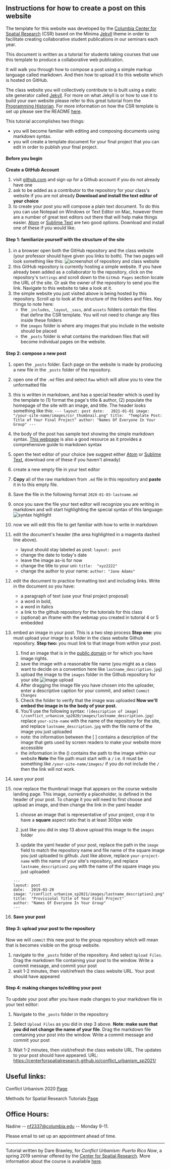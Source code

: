 ## Instructions for how to create a post on this website

The template for this website was developed by the [Columbia Center for Spatial Research](c4sr.columbia.edu) (CSR) based on the Minima [Jekyll](https://jekyllrb.com/) theme in order to facilitate creating collaborative student publications in our seminars each year.

This document is written as a tutorial for students taking courses that use this template to produce a collaborative web publication.

It will walk you through how to compose a post using a simple markup language called markdown. And then how to upload it to this website which is hosted on GitHub.

The class website you will collectively contribute to is built using a static site generator called [Jekyll](https://jekyllrb.com/). For more on what Jekyll is or how to use it to build your own website please refer to this great tutorial from the [Programming Historian](https://programminghistorian.org/en/lessons/building-static-sites-with-jekyll-github-pages).
For more information on how the CSR template is set up please see the README [here](/README.md).

This tutorial accomplishes two things:
  - you will become familiar with editing and composing documents using markdown syntax.
  - you will create a template document for your final project that you can edit in order to publish your final project.


#### Before you begin
**Create a GitHub Account**  
1. visit [github.com](https://github.com/) and sign up for a Github account if you do not already have one
2. ask to be added as a contributor to the repository for your class's website if you are not already
**Download and install the text editor of your choice**
1. to create your post you will compose a plain text document. To do this you can use Notepad on Windows or Text Editor on Mac, however there are a number of great text editors out there that will help make things easier. [Atom](https://atom.io/) or [Sublime Text](https://www.sublimetext.com/) are two good options. Download and install one of these if you would like.

#### Step 1: familiarize yourself with the structure of the site
1. in a browser open both the GitHub repository and the class website (your professor should have given you links to both). The two pages will look something like this:
![screenshot of repository and class website]
1. this GitHub repository is currently hosting a simple website. If you have already been added as a collaborator to the repository, click on the repository's `Settings` and scroll down to the `GitHub Pages` section locate the URL of the site. Or ask the owner of the repository to send you the link. Navigate to this website to take a look at it.
2. the simple website you just visited above is being hosted by this repository. Scroll up to look at the structure of the folders and files. Key things to note here:
    - the `_includes`, `_layout`, `_sass`, and `assets` folders contain the files that define the CSR template. You will not need to change any files inside these folders
    - the `images` folder is where any images that you include in the website should be placed
    - the `_posts` folder is what contains the markdown files that will become individual pages on the website.

#### Step 2: compose a new post
1. open the `_posts` folder. Each page on the website is made by producing a new file in the `_posts` folder of the repository.
2. open one of the `.md` files and select `Raw` which will allow you to view the unformatted file
3. this is written in markdown, and has a special header which is used by the template to (1) format the page's title & author, (2) populate the homepage of the site with an image, and title. The header looks something like this:
          ```
          ---
          layout: post
          date:   2021-01-01
          image: "/your-site-name/images/csr_thumbnail.png"
          title:  "Template Post: Title of Your Final Project"
          author: "Names Of Everyone In Your Group"
          ---
          ```
4. the body of the post has sample text showing the simple markdown syntax. [This webpage](https://guides.github.com/features/mastering-markdown/) is also a good resource as it provides a comprehensive guide to markdown syntax
5. open the text editor of your choice (we suggest either [Atom](https://atom.io/) or [Sublime Text](https://www.sublimetext.com/), download one of these if you haven't already)
6. create a new empty file in your text editor
7. **Copy** all of the raw markdown from `.md` file in this repository and **paste** it in to this empty file.
8. Save the file in the following format `2020-01-03-lastname.md`
9. once you save the file your text editor will recognize you are writing in markdown and will start highlighting the special syntax of this language:
![syntax highlight]
10. now we will edit this file to get familiar with how to write in markdown
11. edit the document's header (the area highlighted in a magenta dashed line above).
    - layout should stay labeled as post: `layout: post`
    - change the date to today's date
    - leave the image as-is for now
    - change the title to your uni:  `title:  "xyz2222"`
    - change the author to your name: `author: "Jane Adams"`

12. edit the document to practice formatting text and including links. Write in the document so you have:
    - a paragraph of text (use your final project proposal)
    - a word in bold,
    - a word in italics
    - a link to the github repository for the tutorials for this class
    - (optional) an iframe with the webmap you created in tutorial 4 or 5 embedded

13. embed an image in your post. This is a two step process
**Step one:** you must upload your image to a folder in the class website Github repository.
**Step two:** you must link to that image from within your post.

    1. find an image that is in the [public domain](https://en.wikipedia.org/wiki/Public_domain) or for which you have image rights.  
    2. save the image with a reasonable file name (you might as a class want to decide on a convention here like `lastname_description.jpg`)
    3. upload the image to the `images` folder in the Github repository for your site
    ![image upload]
    4. After dragging the image file you have chosen into the uploader, enter a descriptive caption for your commit, and select `Commit Changes`
    5. Check the folder to verify that the image was uploaded
**Now we'll embed the image in to the body of your post.**
    1. You'll use the following syntax:  `![description of image](/conflict_urbanism_sp2020/images/lastname_description.jpg)` replace `your-site-name` with the name of the repository for the site, and replace `lastname_description.jpg` with the file name of the image you just uploaded
    - note: the information between the [ ] contains a description of the image that gets used by screen readers to make your website more accessible
    - the information in the () contains the path to the image within our website
      **Note** the file path must start with a `/` i.e. it must be something like `/your-site-name/images/` if you do not include the `/` then the link will not work.
14. save your post
15. now replace the thumbnail image that appears on the course website landing page. This image, currently a placeholder, is defined in the header of your post. To change it you will need to first choose and upload an image, and then change the link in the yaml header

    1. choose an image that is representative of your project, crop it to have a **square** aspect ratio that is at least 300px wide

    2. just like you did in step 13 above upload this image to the `images` folder

    3. update the yaml header of your post, replace the path in the `image` field to match the repository name and file name of the square image you just uploaded to github. Just like above, replace `your-project-name` with the name of your site's repository, and replace `lastname_description2.png` with the name of the square image you just uploaded:
    ```
    ---
    layout: post
    date:   2019-03-20
    image: "/conflict_urbanism_sp2021/images/lastname_description2.png"
    title:  "Provisional Title of Your Final Project"
    author: "Names Of Everyone In Your Group"
    ---
    ```
16. **Save your post**

#### Step 3: upload your post to the repository
Now we will `commit` this new post to the group repository which will mean that is becomes visible on the group website.

1. navigate to the `_posts` folder of the repository. And select `Upload Files`. Drag the markdown file containing your post to the window. Write a commit message, and commit your post
2. wait 1-2 minutes, then visit/refresh the class website URL. Your post should have appeared

#### Step 4: making changes to/editing your post
To update your post after you have made changes to your markdown file in your text editor:
1. Navigate to the `_posts` folder in the repository

2. Select `Upload Files` as you did in step 3 above. **Note: make sure that you did not change the name of your file**. Drag the markdown file containing your post into the window. Write a commit message and commit your post

3. Wait 1-2 minutes, then visit/refresh the class website URL. The updates to your post should have appeared.
URL: https://centerforspatialresearch.github.io/conflict_urbanism_sp2021/


## Useful links: 

Conflict Urbanism 2020 [Page](https://centerforspatialresearch.github.io/conflict_urbanism_sp2020/)

Methods for Spatial Research Tutorials [Page](https://github.com/CenterForSpatialResearch/methods-in-spatial-research-sp2021)

## Office Hours: 

Nadine -- nf2337@columbia.edu -- Monday 9-11. 

Please email to set up an appointment ahead of time. 

______________________________________________________________________________________________________________


Tutorial written by Dare Brawley, for *Conflict Urbanism: Puerto Rico Now*, a spring 2019 seminar offered by the [Center for Spatial Research](http://c4sr.columbia.edu). More information about the course is available [here](http://c4sr.columbia.edu/courses/conflict-urbanism-puerto-rico-now).


[syntax highlight]: tutorial_img/tutorial_1_syntax_highlight.png
[image upload]: tutorial_img/tutorial_2_image_upload.png
[screenshot of repository and class website]: tutorial_img/tutorial_0_twosites.png
